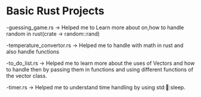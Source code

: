# Basic Rust Projects 

-guessing_game.rs -> Helped me to Learn more about on,how to handle random in rust(crate -> random::rand)

-temperature_convertor.rs -> Helped me to handle with math in rust and also handle functions

-to_do_list.rs -> Helped me to learn more about the uses of Vectors and how to handle then by passing them in functions and using different functions of the vector class.

-timer.rs -> Helped me to understand time handling by using std::thread::sleep.
